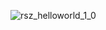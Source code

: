 ![rsz_helloworld_1_0](https://user-images.githubusercontent.com/78900612/110191387-58e31200-7e28-11eb-9542-c1fea7600293.png)


